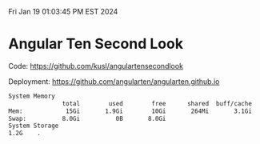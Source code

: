 Fri Jan 19 01:03:45 PM EST 2024

# Angular Ten Second Look

Code: https://github.com/kusl/angulartensecondlook

Deployment: https://github.com/angularten/angularten.github.io

```bash
System Memory
               total        used        free      shared  buff/cache   available
Mem:            15Gi       1.9Gi        10Gi       264Mi       3.1Gi        13Gi
Swap:          8.0Gi          0B       8.0Gi
System Storage
1.2G	.
```
```bash

